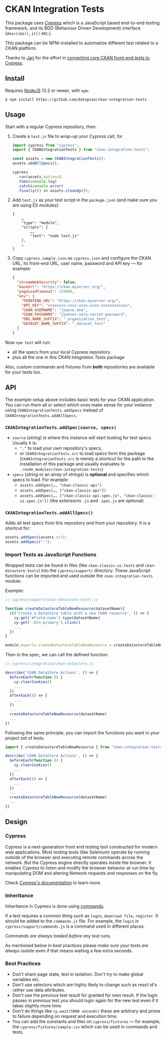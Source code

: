 # CKAN Integration Tests

This package uses [Cypress](https://www.cypress.io/) which is a JavaScript based end-to-end testing framework, and its BDD (Behaviour Driven Development) interface (`describe()`, `it()` etc.).

This package can be NPM-installed to automatize different test related to a CKAN platform.

Thanks to [Jari](https://github.com/Zharktas) for the effort in [converting core CKAN front-end tests to Cypress](https://github.com/ckan/ckan/tree/master/cypress).

## Install

Requires [NodeJS](https://nodejs.org) 13.2 or newer, with `npm`:

```console
$ npm install https://github.com/datopian/ckan-integration-tests
```

## Usage

Start with a regular Cypress repository, then:

1. Create a `test.js` file to wrap-up your Cypress call, for
   ```javascript
   import cypress from "cypress";
   import { CKANIntegrationTests } from "ckan-integration-tests";

   const assets = new CKANIntegrationTests();
   assets.addAllSpecs();

   cypress
     .run(assets.options)
     .then(console.log)
     .catch(console.error)
     .finally(() => assets.cleanUp());
   ```
1. Add `test.js` as your test script in the `package.json` (and make sure you are using ES modules):
   ```console
   {
       …
       "type": "module",
       "scripts": {
           …,
           "test": "node test.js"
       },
       …
   }
   ```
1. Copy `cypress.sample.json` as `cypress.json` and configure the CKAN URL, its front-end URL, user name, password and API key — for example:

   ```json
   {
     "chromeWebSecurity": false,
     "baseUrl": "https://ckan.myserver.org/",
     "pageLoadTimeout": 120000,
     "env": {
       "FRONTEND_URL": "https://ckan.myserver.org/",
       "API_KEY": "xxxxxxxx-xxxx-xxxx-xxxx-xxxxxxxxxxxx",
       "CKAN_USERNAME": "joanne.doe",
       "CKAN_PASSWORD": "joannes-very-secret-password",
       "ORG_NAME_SUFFIX": "_organization_test",
       "DATASET_NAME_SUFFIX": "_dataset_test"
     }
   }
   ```

Now `npm test` will run:

* all the specs from your local Cypress repository
* plus all the one in this _CKAN Integration Tests_ package

Also, custom commands and fixtures from **both** repositories are available for your tests too.

## API

The example setup above includes basic tests for your CKAN application. You can run them all or select which ones make sense for your instance using  `CKANIntegrationTests.addSpecs` instead of `CKANIntegrationTests.addAllSpecs`.

### `CKANIntegrationTests.addSpec(source, specs)`

- `source` (_string_) is where this instance will start looking for test specs.
  Usually it is:
  - `"."` to load your own repository's specs,
  - or `CKANIntegrationTests.src` to load specs form this package<br>(`CKANIntegrationTests.src` is merely a shortcut for the path to the installation of this package and usually evaluates to `./node_modules/ckan-integration-tests`)
- `specs` (_string_ or an _array_ of _strings_) is **optional** and specifies which specs to load. For example:
  - `assets.addSpec(…, "ckan-classic-api")`
  - `assets.addSpec(…, ["ckan-classic-api"])`
  - `assets.addSpec(…, ["ckan-classic-api.spec.js", "ckan-classic-ui.spec.js"])`
    (the extensions `.js` and `.spec.js` are optional)

### `CKANIntegrationTests.addAllSpecs()`

Adds all test specs from this repository _and_ from your repository. It is a shortcut for:

```javascript
assets.addSpecs(assets.src);
assets.addSpecs(".");
```

### Import Tests as JavaScript Functions

Wrapped tests can be found in files (like `ckan-classic-ui-tests` and `ckan-datastore-tests`) into the `cypress/support/` directory. These JavaScript functions can be imported and used outside the `ckan-integration-tests` module.

Example:

```javascript
// cypress/support/ckan-datastore-tests.js

function createDatastoreTableNewResource(datasetName){
  it('Create a DataStore table with a new CKAN resource', () => {
    cy.get('#field-name').type(datasetName)
    cy.get('.btn-primary').click()
    ...
  })
}

module.exports.createDatastoreTableNewResource = createDatastoreTableNewResource;

```

Then in the spec, we can call the defined function:

```javascript
// cypress/integration/ckan-datastore.js

describe('CKAN DataStore Actions', () => {
  beforeEach(function () {
    cy.clearCookies()
    ...
  })
  afterEach(() => {
    ...
  })
  ...
  createDatastoreTableNewResource(datasetName)
  ...
})
```

Following the same principle, you can import the functions you want in your project set of tests.

```javascript
import { createDatastoreTableNewResource } from "ckan-integration-tests/cypress/support/ckan-datastore-tests"

describe('CKAN DataStore Actions', () => {
  beforeEach(function () {
    cy.clearCookies()
    ...
  })
  afterEach(() => {
    ...
  })
  ...
  createDatastoreTableNewResource(datasetName)
  ...
})
```

## Design

### Cypress

Cypress is a next-generation front end testing tool constructed for modern web applications. Most testing tools (like Selenium) operate by running outside of the browser and executing remote commands across the network. But the Cypress engine directly operates inside the browser. It enables Cypress to listen and modify the browser behavior at run time by manipulating DOM and altering Network requests and responses on the fly.

Check [Cypress's documentation](https://docs.cypress.io/guides/getting-started/writing-your-first-test.html) to learn more.

### Inheritance

Inheritance in Cypress is done using [commands](https://docs.cypress.io/api/cypress-api/custom-commands.html).

If a test requires a common thing such as `login`, `download file`, `register`. It should be added to the `commands.js` file. For example, the `login` in `cypress/support/commands.js` is a command used in different places.

_Commands are always loaded before any test runs._

As mentioned below in best practices please _make sure your tests are always isolate_ even if that means waiting a few extra seconds.

### Best Practices

- Don't share page state, test in isolation. Don't try to make global variables etc.
- Don't use selectors which are highly likely to change such as react id's rather use data attributes.
- Don't use the previous test result for granted for next result. If the login passes in previous test you should login again for the new test even if it takes slightly more time.
- Don't do things like `cy.wait(5000 seconds)` these are arbitrary and prone to failure depending on request and execution time.
- You can add the constants and files on `cypress/fixtures` — for example, the `cypress/fixtures/sample.csv` which can be used in commands and tests.